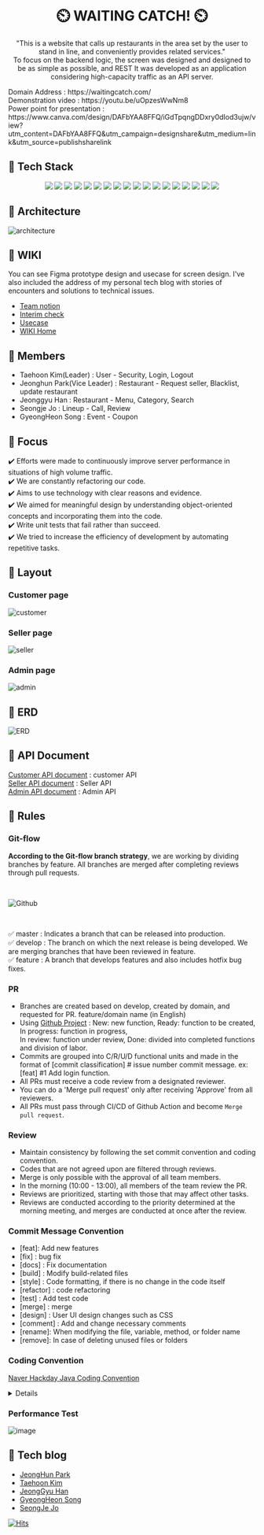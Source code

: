 <h1 align="center" >
 ⏲️ WAITING CATCH! ⏲️
</h1>
<p align="center">
"This is a website that calls up restaurants in the area set by the user to stand in line, and conveniently provides related services."<br> To focus on the backend logic, the screen was designed and designed to be as simple as possible, and REST It was developed as an application considering high-capacity traffic as an API server.</p>
<div> Domain Address : https://waitingcatch.com/</div>
<div> Demonstration video : https://youtu.be/uOpzesWwNm8</div>
<div> Power point for presentation : https://www.canva.com/design/DAFbYAA8FFQ/iGdTpqngDDxry0dIod3ujw/view?utm_content=DAFbYAA8FFQ&utm_campaign=designshare&utm_medium=link&utm_source=publishsharelink
<br>

## :rocket: Tech Stack <br>

<div align=center>
 <img src="https://img.shields.io/badge/spring-6DB33F?style=for-the-badge&logo=spring&logoColor=white">
 <img src="https://img.shields.io/badge/Java-007396?style=for-the-badge&logo=openjdk&logoColor=white">
 <img src="https://img.shields.io/badge/Gradle-02303A?style=for-the-badge&logo=gradle&logoColor=white">
 <img src="https://img.shields.io/badge/spring boot-6DB33F?style=for-the-badge&logo=springboot&logoColor=white">
 <img src="https://img.shields.io/badge/Spring_Security-6DB33F?style=for-the-badge&logo=Spring-Security&logoColor=white">
 <img src="https://img.shields.io/badge/Mysql-4479A1?style=for-the-badge&logo=mysql&logoColor=white">
 <img src="https://img.shields.io/badge/Redis-DC382D?style=for-the-badge&logo=redis&logoColor=white">
 <img src="https://img.shields.io/badge/Hibernate-59666C?style=for-the-badge&logo=Hibernate&logoColor=white">
 <img src="https://img.shields.io/badge/Google API-4285F4?style=for-the-badge&logo=google&logoColor=white">
 <img src="https://img.shields.io/badge/Naver API-03C75A?style=for-the-badge&logo=naver&logoColor=white">
 <img src="https://img.shields.io/badge/KAKAO API-FFCD00?style=for-the-badge&logo=kakao&logoColor=white">
 <img src="https://img.shields.io/badge/Thymeleaf-005F0F?style=for-the-badge&logo=Thymeleaf&logoColor=white">
 <img src="https://img.shields.io/badge/AWS EC2-FF9900?style=for-the-badge&logo=amazon-ec2&logoColor=white">
 <img src="https://img.shields.io/badge/AWS S3-569A31?style=for-the-badge&logo=amazon-s3&logoColor=white">
 <img src="https://img.shields.io/badge/nGrinder-F79A10?style=for-the-badge&logo=naver&logoColor=white">
 <img src="https://img.shields.io/badge/IntelliJ-000000?style=for-the-badge&logo=intellij-idea&logoColor=white">
 <img src="https://img.shields.io/badge/Github-181717?style=for-the-badge&logo=github&logoColor=white">
 <img src="https://img.shields.io/badge/postman-FF6C37?style=for-the-badge&logo=postman&logoColor=white">
</div>

## :rocket: Architecture

![architecture](https://user-images.githubusercontent.com/117354616/223635129-335aeed8-3ecf-4350-b3fb-fe70b554229a.png)

## :rocket: WIKI

You can see Figma prototype design and usecase for screen design. I've also included the address of my personal tech blog with stories of encounters and solutions to technical issues.
 
- [Team notion](https://www.notion.so/S-A-e0603e170f0f4a9da949ad475682a2d9)
- [Interim check](https://www.notion.so/cde90590bd314d06ab48bcee39b53d19)
- [Usecase](https://github.com/mitoconcrete/waiting-catch-project/wiki/Use-Case)
- [WIKI Home](https://github.com/mitoconcrete/waiting-catch-project/wiki)

## 👥 Members
- Taehoon Kim(Leader) : User - Security, Login, Logout<br>
- Jeonghun Park(Vice Leader) : Restaurant - Request seller, Blacklist, update restaurant<br>
- Jeonggyu Han : Restaurant - Menu, Category, Search<br>
- Seongje Jo : Lineup - Call, Review<br>
- GyeongHeon Song : Event - Coupon<br>

## :rocket: Focus

:heavy_check_mark: Efforts were made to continuously improve server performance in situations of high volume traffic.    
:heavy_check_mark: We are constantly refactoring our code.      
:heavy_check_mark: Aims to use technology with clear reasons and evidence.    
:heavy_check_mark: We aimed for meaningful design by understanding object-oriented concepts and incorporating them into the code.    
:heavy_check_mark: Write unit tests that fail rather than succeed.    
:heavy_check_mark: We tried to increase the efficiency of development by automating repetitive tasks.

## :rocket: Layout

### Customer page

![customer](https://user-images.githubusercontent.com/83831110/220533919-bda97501-0330-4db4-a49e-16511947230c.png)

### Seller page<br>

![seller](https://user-images.githubusercontent.com/83831110/220533662-5c232a94-2fc2-4dc3-9587-2d2c88c4694e.JPG)

### Admin page<br>

![admin](https://user-images.githubusercontent.com/83831110/220535096-f96b90c8-b67e-441e-b53a-c779b6d5c343.JPG)

## :rocket: ERD
![ERD](https://user-images.githubusercontent.com/117354616/223995399-17b3c6ed-d2a5-45c3-92df-6f2a3a8c3c0d.png)

## :rocket: API Document

[Customer API document](https://docs.google.com/spreadsheets/d/1Hhjp6eKlJxv6ZLsFz1xe50t-xMe478o5_Je7RIvn1YA/edit#gid=0) : customer API<br>
[Seller API document](https://docs.google.com/spreadsheets/d/1Hhjp6eKlJxv6ZLsFz1xe50t-xMe478o5_Je7RIvn1YA/edit#gid=787721886) :
Seller API<br>
[Admin API document](https://docs.google.com/spreadsheets/d/1Hhjp6eKlJxv6ZLsFz1xe50t-xMe478o5_Je7RIvn1YA/edit#gid=1180646390) :
Admin API<br>

## :rocket: Rules

### Git-flow

**According to the Git-flow branch strategy**, we are working by dividing branches by feature.
All branches are merged after completing reviews through pull requests.

<br>

![Github](https://user-images.githubusercontent.com/83831110/220528904-f3387e71-30cc-437e-8e9c-5ce8576112ea.svg)

<br>

:white_check_mark: master :  Indicates a branch that can be released into production.     
:white_check_mark: develop : The branch on which the next release is being developed. We are merging branches that have been reviewed in feature.    
:white_check_mark: feature : A branch that develops features and also includes hotfix bug fixes.

### PR

- Branches are created based on develop, created by domain, and requested for PR. feature/domain name (in English)<br>
- Using [Github Project](https://github.com/users/mitoconcrete/projects/6/views/1) : New: new function, Ready: function to be created, In
  progress: function in progress, <br> In review: function under review, Done: divided into completed functions and division of labor.
- Commits are grouped into C/R/U/D functional units and made in the format of [commit classification] # issue number commit message. ex:[feat] #1 Add login function.
- All PRs must receive a code review from a designated reviewer.
- You can do a 'Merge pull request' only after receiving 'Approve' from all reviewers.
- All PRs must pass through CI/CD of Github Action and become `Merge pull request`.
 
### Review
 
- Maintain consistency by following the set commit convention and coding convention.
- Codes that are not agreed upon are filtered through reviews.
- Merge is only possible with the approval of all team members.
- In the morning (10:00 - 13:00), all members of the team review the PR.
- Reviews are prioritized, starting with those that may affect other tasks.
- Reviews are conducted according to the priority determined at the morning meeting, and merges are conducted at once after the review.
 
### Commit Message Convention
- [feat]: Add new features
- [fix] : bug fix
- [docs] : Fix documentation
- [build] : Modify build-related files
- [style] : Code formatting, if there is no change in the code itself
- [refactor] : code refactoring
- [test] : Add test code
- [merge] : merge
- [design] : User UI design changes such as CSS
- [comment] : Add and change necessary comments
- [rename]: When modifying the file, variable, method, or folder name
- [remove]: In case of deleting unused files or folders

</div>

### Coding Convention
[Naver Hackday Java Coding Convention](https://naver.github.io/hackday-conventions-java)
<details>
<summary>Details</summary>
<div markdown="1">  
 
- Use `//` if comments can be organized on one line, and `/**/` if lines need to be skipped through the enter key.
- Service uses interface.
- The value received as a service parameter must be a DTO, and the value that will not change even if beaten to death is used by bringing the controller DTO as it is.
- DTOs are created and passed regardless of the number of parameters.
- DTO is created and used only when there are two or more parameters.
- However, InternalService does not use DTO.
- Use the combination of `verb + noun` for the method name.
- DTO naming is method naming + layer name (Service, Controller) + Response/Request. (DTO excluded)
  - ex) `XxxControllerRequest, XxxServiceResponse, XxxServiceRequest`
- Excluding layer names that do not change when you think about it.
  - ex) `XxxRequest, XxxResponse`
- Define and use a method that returns an entity to be used inside the service layer as _ within the service.
  - ex) _getUser, _getReservation → Return Entity
  - ex) getUser, getReservation → Return Dto
- When one parameter is declared: get, create, update, delete + by + parameter name
- When two or more parameters are declared: get, create, update, delete + Use abbreviated parameters in one word.
- Multiple variable names: ~s(o), ~List(x)

</div>
</details>

### Performance Test

![image](https://user-images.githubusercontent.com/83831110/225832810-57e22f13-0ad1-47c0-9387-8b4ef50bcaad.png)

## :rocket: Tech blog

- [JeongHun Park](https://velog.io/@dudaksdk3214)
- [Taehoon Kim](https://mitoconcrete.github.io)
- [JeongGyu Han](https://jk891113.tistory.com/)
- [GyeongHeon Song](https://velog.io/@rianbowgift)
- [SeongJe Jo](https://velog.io/@sj_)

[![Hits](https://hits.seeyoufarm.com/api/count/incr/badge.svg?url=https%3A%2F%2Fgithub.com%2Ff-lab-edu%2Fevent-recommender-festa&count_bg=%2379C83D&title_bg=%23555555&icon=&icon_color=%23E7E7E7&title=hits&edge_flat=false)](https://hits.seeyoufarm.com)


